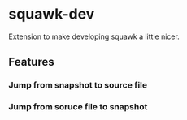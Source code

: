 # squawk-dev

Extension to make developing squawk a little nicer.

## Features

### Jump from snapshot to source file

### Jump from soruce file to snapshot
